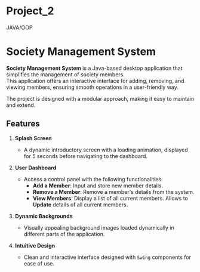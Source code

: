 # Project_2
JAVA/OOP
<br>

# Society Management System

**Society Management System** is a Java-based desktop application that simplifies the management of society members.  
This application offers an interactive interface for adding, removing, and viewing members, ensuring smooth operations in a user-friendly way.

The project is designed with a modular approach, making it easy to maintain and extend.

## Features

1. **Splash Screen**
   - A dynamic introductory screen with a loading animation, displayed for 5 seconds before navigating to the dashboard.

2. **User Dashboard**
   - Access a control panel with the following functionalities:
     - **Add a Member**: Input and store new member details.
     - **Remove a Member**: Remove a member's details from the system.
     - **View Members**: Display a list of all current members. Allows to **Update** details of all current members.

3. **Dynamic Backgrounds**
   - Visually appealing background images loaded dynamically in different parts of the application.

4. **Intuitive Design**
   - Clean and interactive interface designed with `Swing` components for ease of use.


